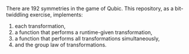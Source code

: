 There are 192 symmetries in the game of Qubic.
This repository, as a bit-twiddling exercise, implements: 
1. each transformation, 
2. a function that performs a runtime-given transformation,
3. a function that performs all transformations simultaneously,
4. and the group law of transformations. 